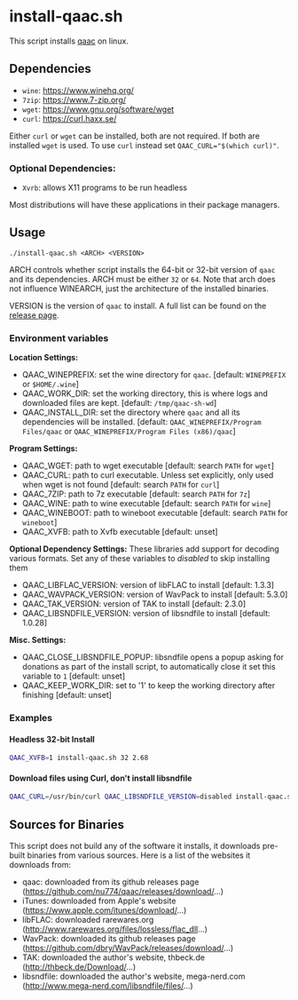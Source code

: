 # install-qaac.sh

This script installs [qaac](https://github.com/nu774/qaac) on linux.

## Dependencies

- `wine`: https://www.winehq.org/
- `7zip`: https://www.7-zip.org/
- `wget`: https://www.gnu.org/software/wget
- `curl`: https://curl.haxx.se/

Either `curl` or `wget` can be installed, both are not required.
If both  are installed `wget` is used.
To use `curl` instead set `QAAC_CURL="$(which curl)"`.

### Optional Dependencies:
- `Xvrb`: allows X11 programs to be run headless

Most distributions will have these applications in their package managers.

## Usage

`./install-qaac.sh <ARCH> <VERSION>`

ARCH controls whether script installs the 64-bit or 32-bit version of `qaac` and its dependencies. 
ARCH must be either `32` or `64`.
Note that arch does not influence WINEARCH, just the architecture of the installed binaries.

VERSION is the version of `qaac` to install.
A full list can be found on the [release page](https://github.com/nu774/qaac/releases).

### Environment variables

__Location Settings:__
- QAAC_WINEPREFIX: set the wine directory for `qaac`. [default: `WINEPREFIX` or `$HOME/.wine`]
- QAAC_WORK_DIR: set the working directory, this is where logs and downloaded files are kept. [default: `/tmp/qaac-sh-wd`] 
- QAAC_INSTALL_DIR: set the directory where `qaac` and all its dependencies will be installed. [default: `QAAC_WINEPREFIX/Program Files/qaac` or `QAAC_WINEPREFIX/Program Files (x86)/qaac`]

__Program Settings:__
- QAAC_WGET: path to wget executable [default: search `PATH` for `wget`]
- QAAC_CURL: path to curl executable. Unless set explicitly, only used when wget is not found [default: search `PATH` for `curl`]
- QAAC_7ZIP: path to 7z executable [default: search `PATH` for `7z`]
- QAAC_WINE: path to wine executable [default: search `PATH` for `wine`]
- QAAC_WINEBOOT: path to wineboot executable [default: search `PATH` for `wineboot`]
- QAAC_XVFB: path to Xvfb executable [default: unset]

__Optional Dependency Settings:__
These libraries add support for decoding various formats.
Set any of these variables to _disabled_ to skip installing them

- QAAC_LIBFLAC_VERSION: version of libFLAC to install [default: 1.3.3]
- QAAC_WAVPACK_VERSION: version of WavPack to install [default: 5.3.0]
- QAAC_TAK_VERSION: version of TAK to install [default: 2.3.0]
- QAAC_LIBSNDFILE_VERSION: version of libsndfile to install [default: 1.0.28]

__Misc. Settings:__
- QAAC_CLOSE_LIBSNDFILE_POPUP: libsndfile opens a popup asking for donations as part of the install script, to automatically close it set this variable to `1` [default: unset]
- QAAC_KEEP_WORK_DIR: set to '1' to keep the working directory after finishing [default: unset]

### Examples

#### Headless 32-bit Install

```sh
QAAC_XVFB=1 install-qaac.sh 32 2.68
```

#### Download files using Curl, don't install libsndfile

```sh
QAAC_CURL=/usr/bin/curl QAAC_LIBSNDFILE_VERSION=disabled install-qaac.sh 64 2.68
```

## Sources for Binaries

This script does not build any of the software it installs, it downloads pre-built binaries from various sources.
Here is a list of the websites it downloads from:

- qaac: downloaded from its github releases page (https://github.com/nu774/qaac/releases/download/...)
- iTunes: downloaded from Apple's website (https://www.apple.com/itunes/download/...)
- libFLAC: downloaded rarewares.org (http://www.rarewares.org/files/lossless/flac_dll...)
- WavPack: downloaded its github releases page (https://github.com/dbry/WavPack/releases/download/...)
- TAK: downloaded the author's website, thbeck.de (http://thbeck.de/Download/...)
- libsndfile: downloaded the author's website, mega-nerd.com (http://www.mega-nerd.com/libsndfile/files/...)